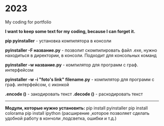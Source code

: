 # 2023
My coding for portfolio

 **I want to keep some text for my coding, because I can forget it.** 

**pip pyinstaller** - установка компилятора в консоли

**pyinstaller -F название.py** - позволит скомпилировать файл .exe, нужно находиться в директории, в консоли. Подходит для консольных команд

**pyinstaller -w название.py** - компилятор для программ с граф. интерфейсом

**pyinstaller -w -i "foto's link" filename.py** - компилятор для программ с граф. интерфейсом, с иконкой

**.encode ()** - закодировать текст
**.decode ()** - раскодировать текст

------------------------------
**Модули, которые нужно установить:**
pip install pyinstaller
pip install colorama
pip install ipython (расширение ,которое позволяет сделать удобной работу в кончоли ,подсветка, ошибки и т.д.)


